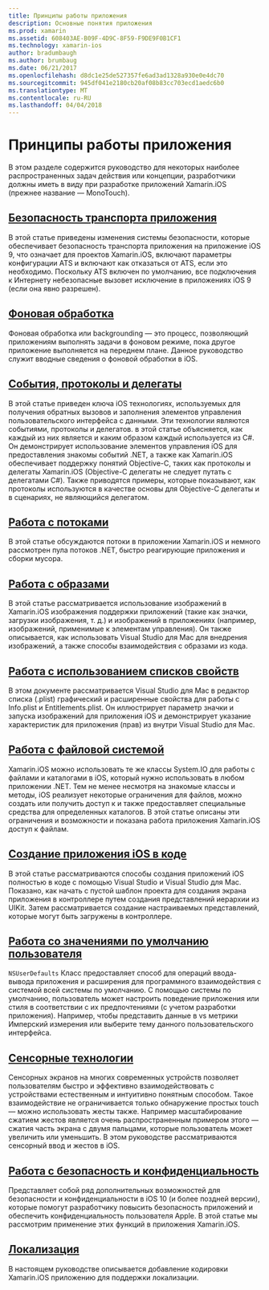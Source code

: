 ```yaml
---
title: Принципы работы приложения
description: Основные понятия приложения
ms.prod: xamarin
ms.assetid: 608403AE-B09F-4D9C-8F59-F9DE9F0B1CF1
ms.technology: xamarin-ios
author: bradumbaugh
ms.author: brumbaug
ms.date: 06/21/2017
ms.openlocfilehash: d8dc1e25de527357fe6ad3ad1328a930e0e4dc70
ms.sourcegitcommit: 945df041e2180cb20af08b83cc703ecd1aedc6b0
ms.translationtype: MT
ms.contentlocale: ru-RU
ms.lasthandoff: 04/04/2018
---
```

# <a name="application-fundamentals"></a>Принципы работы приложения

В этом разделе содержится руководство для некоторых наиболее распространенных задач действия или концепции, разработчики должны иметь в виду при разработке приложений Xamarin.iOS (прежнее название — MonoTouch).

## <a name="app-transport-securityiosapp-fundamentalsatsmd"></a>[Безопасность транспорта приложения](~/ios/app-fundamentals/ats.md)

В этой статье приведены изменения системы безопасности, которые обеспечивает безопасность транспорта приложения на приложение iOS 9, что означает для проектов Xamarin.iOS, включают параметры конфигурации ATS и включают как отказаться от ATS, если это необходимо. Поскольку ATS включен по умолчанию, все подключения к Интернету небезопасные вызовет исключение в приложениях iOS 9 (если она явно разрешен).


## <a name="backgroundingiosapp-fundamentalsbackgroundingindexmd"></a>[Фоновая обработка](~/ios/app-fundamentals/backgrounding/index.md)

Фоновая обработка или backgrounding — это процесс, позволяющий приложениям выполнять задачи в фоновом режиме, пока другое приложение выполняется на переднем плане. Данное руководство служит вводные сведения о фоновой обработки в iOS.


## <a name="events-protocols-and-delegatesiosapp-fundamentalsdelegates-protocols-and-eventsmd"></a>[События, протоколы и делегаты](~/ios/app-fundamentals/delegates-protocols-and-events.md)

В этой статье приведен ключа iOS технологиях, используемых для получения обратных вызовов и заполнения элементов управления пользовательского интерфейса с данными. Эти технологии являются событиями, протоколы и делегатов. в этой статье объясняется, как каждый из них является и каким образом каждый используется из C#. Он демонстрирует использование элементов управления iOS для предоставления знакомы событий .NET, а также как Xamarin.iOS обеспечивает поддержку понятий Objective-C, таких как протоколы и делегаты Xamarin.iOS (Objective-C делегаты не следует путать с делегатами C#). Также приводятся примеры, которые показывают, как протоколы используются в качестве основы для Objective-C делегаты и в сценариях, не являющийся делегатом.

## <a name="threadingiosapp-fundamentalsthreadingmd"></a>[Работа с потоками](~/ios/app-fundamentals/threading.md)

В этой статье обсуждаются потоки в приложении Xamarin.iOS и немного рассмотрен пула потоков .NET, быстро реагирующие приложения и сборки мусора.&nbsp;

## <a name="working-with-imagesiosapp-fundamentalsimages-iconsindexmd"></a>[Работа с образами](~/ios/app-fundamentals/images-icons/index.md)

В этой статье рассматривается использование изображений в Xamarin.iOS изображения поддержки приложений (такие как значки, загрузки изображения, т. д.) и изображений в приложениях (например, изображений, применимые к элементам управления). Он также описывается, как использовать Visual Studio для Mac для внедрения изображений, а также способы взаимодействия с образами из кода.

## <a name="working-with-property-listsiosapp-fundamentalsindexmd"></a>[Работа с использованием списков свойств](~/ios/app-fundamentals/index.md)

В этом документе рассматривается Visual Studio для Mac в редактор списка (.plist) графический и расширенные свойства для работы с Info.plist и Entitlements.plist. Он иллюстрирует параметр значки и запуска изображений для приложения iOS и демонстрирует указание характеристик для приложения (прав) из внутри Visual Studio для Mac.

## <a name="working-with-the-file-systemiosapp-fundamentalsfile-systemmd"></a>[Работа с файловой системой](~/ios/app-fundamentals/file-system.md)

Xamarin.iOS можно использовать те же классы System.IO для работы с файлами и каталогами в iOS, который нужно использовать в любом приложении .NET. Тем не менее несмотря на знакомые классы и методы, iOS реализует некоторые ограничения для файлов, можно создать или получить доступ к и также предоставляет специальные средства для определенных каталогов. В этой статье описаны эти ограничения и возможности и показана работа приложения Xamarin.iOS доступ к файлам.

## <a name="creating-ios-applications-in-codeiosapp-fundamentalsios-code-onlymd"></a>[Создание приложения iOS в коде](~/ios/app-fundamentals/ios-code-only.md)

В этой статье рассматриваются способы создания приложений iOS полностью в коде с помощью Visual Studio и Visual Studio для Mac. Показано, как начать с пустой шаблон проекта для создания экрана приложения в контроллере путем создания представлений иерархии из UIKit. Затем рассматривается создание настраиваемых представлений, которые могут быть загружены в контроллере.

## <a name="working-with-user-defaultsiosapp-fundamentalsuser-defaultsmd"></a>[Работа со значениями по умолчанию пользователя](~/ios/app-fundamentals/user-defaults.md)

`NSUserDefaults` Класс предоставляет способ для операций ввода-вывода приложения и расширения для программного взаимодействия с системой всей системы по умолчанию. С помощью системы по умолчанию, пользователь может настроить поведение приложения или стиля в соответствии с их предпочтениями (с учетом разработки приложения). Например, чтобы представить данные в vs метрики Имперский измерения или выберите тему данного пользовательского интерфейса.

## <a name="touchiosapp-fundamentalstouchindexmd"></a>[Сенсорные технологии](~/ios/app-fundamentals/touch/index.md)

Сенсорных экранов на многих современных устройств позволяет пользователям быстро и эффективно взаимодействовать с устройствами естественным и интуитивно понятным способом. Такое взаимодействие не ограничивается только обнаружение простых touch — можно использовать жесты также. Например масштабирование сжатием жестов является очень распространенным примером этого — сжатия часть экрана с двумя пальцами, которые пользователь может увеличить или уменьшить. В этом руководстве рассматриваются сенсорный ввод и жестов в iOS.

## <a name="working-with-security-and-privacyiosapp-fundamentalssecurity-privacymd"></a>[Работа с безопасность и конфиденциальность](~/ios/app-fundamentals/security-privacy.md)

Представляет собой ряд дополнительных возможностей для безопасности и конфиденциальности в iOS 10 (и более поздней версии), которые помогут разработчику повысить безопасность приложений и обеспечить конфиденциальность пользователя Apple. В этой статье мы рассмотрим применение этих функций в приложения Xamarin.iOS.

##  <a name="localizationiosapp-fundamentalslocalizationindexmd"></a>[Локализация](~/ios/app-fundamentals/localization/index.md)

В настоящем руководстве описывается добавление кодировки Xamarin.iOS приложению для поддержки локализации.